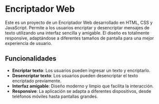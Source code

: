 # Encriptador Web

Este es un proyecto de un Encriptador Web desarrollado en HTML, CSS y JavaScript. Permite a los usuarios encriptar y desencriptar mensajes de texto utilizando una interfaz sencilla y amigable. El diseño es totalmente responsive, adaptándose a diferentes tamaños de pantalla para una mejor experiencia de usuario.

## Funcionalidades

- **Encriptar texto**: Los usuarios pueden ingresar un texto y encriptarlo.
- **Desencriptar texto**: Los usuarios pueden desencriptar el texto encriptado previamente.
- **Interfaz amigable**: Diseño moderno y limpio que facilita la interacción.
- **Responsive**: La aplicación se adapta a diferentes dispositivos, desde teléfonos móviles hasta pantallas grandes.


